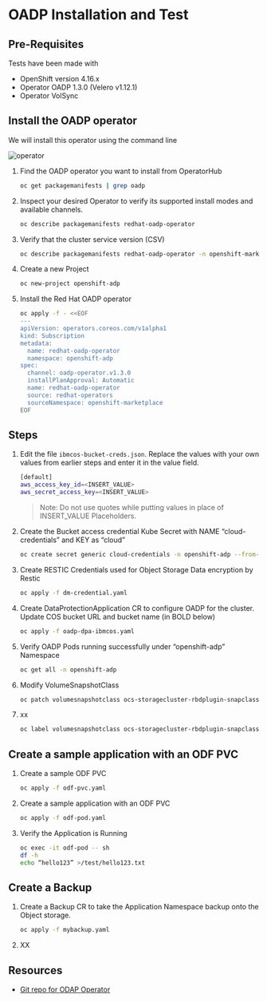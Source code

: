 # OADP Installation and Test

## Pre-Requisites

Tests have been made with

* OpenShift version 4.16.x
* Operator OADP 1.3.0 (Velero v1.12.1)
* Operator VolSync

## Install the OADP operator

We will install this operator using the command line

![operator](images/operator-selection.png)

1. Find the OADP operator you want to install from OperatorHub

    ```sh
    oc get packagemanifests | grep oadp
    ```

1. Inspect your desired Operator to verify its supported install modes and available channels.

    ```sh
    oc describe packagemanifests redhat-oadp-operator
    ```

1. Verify that the cluster service version (CSV)

    ```sh
    oc describe packagemanifests redhat-oadp-operator -n openshift-marketplace | grep CSV
    ```

1. Create a new Project

    ```sh
    oc new-project openshift-adp
    ```

1. Install the Red Hat OADP operator

    ```sh
    oc apply -f - <<EOF
    ---
    apiVersion: operators.coreos.com/v1alpha1
    kind: Subscription
    metadata:
      name: redhat-oadp-operator
      namespace: openshift-adp
    spec:
      channel: oadp-operator.v1.3.0
      installPlanApproval: Automatic 
      name: redhat-oadp-operator
      source: redhat-operators
      sourceNamespace: openshift-marketplace
    EOF
    ```

## Steps

1. Edit the file `ibmcos-bucket-creds.json`. Replace the values with your own values from earlier steps and enter it in the value field.

    ```sh
    [default]
    aws_access_key_id=<INSERT_VALUE>
    aws_secret_access_key=<INSERT_VALUE>
    ```

    > Note: Do not use quotes while putting values in place of INSERT_VALUE Placeholders.

2. Create the Bucket access credential Kube Secret with NAME “cloud-credentials” and KEY as “cloud”

    ```sh
    oc create secret generic cloud-credentials -n openshift-adp --from-file cloud=ibmcos-bucket-creds.json
    ```

3. Create RESTIC Credentials used for Object Storage Data encryption by Restic

    ```sh
    oc apply -f dm-credential.yaml
    ```

4. Create DataProtectionApplication CR to configure OADP for the cluster. Update COS bucket URL and bucket name (in BOLD below)

    ```sh
    oc apply -f oadp-dpa-ibmcos.yaml
    ```

5. Verify OADP Pods running successfully under “openshift-adp” Namespace

    ```sh
    oc get all -n openshift-adp
    ```

6. Modify VolumeSnapshotClass

    ```sh
    oc patch volumesnapshotclass ocs-storagecluster-rbdplugin-snapclass --type=merge -p '{"deletionPolicy": "Retain"}'
    ```

7. xx

    ```sh
    oc label volumesnapshotclass ocs-storagecluster-rbdplugin-snapclass velero.io/csi-volumesnapshot-class="true"
    ```

## Create a sample application with an ODF PVC

1. Create a sample ODF PVC

    ```sh
    oc apply -f odf-pvc.yaml
    ```

1. Create a sample application with an ODF PVC

    ```sh
    oc apply -f odf-pod.yaml
    ```

1. Verify the Application is Running

    ```sh
    oc exec -it odf-pod -- sh
    df -h
    echo “hello123” >/test/hello123.txt
    ```

## Create a Backup

1. Create a Backup CR to take the Application Namespace backup onto the Object storage.

    ```sh
    oc apply -f mybackup.yaml
    ```

1. XX

## Resources

* [Git repo for ODAP Operator](https://github.com/openshift/oadp-operator)